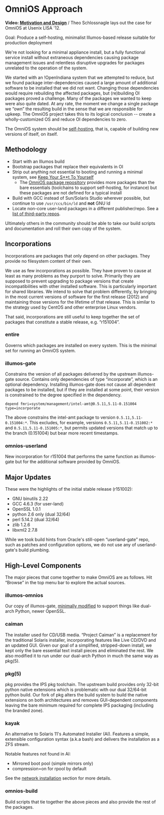 OmniOS Approach
===============

**Video: [Motivation and Design](https://www.usenix.org/conference/lisa12/omnios-motivation-and-design)**
/ Theo Schlossnagle lays out the case for OmniOS at Usenix LISA '12.

Goal: Produce a self-hosting, minimalist Illumos-based release suitable
for production deployment

We're not looking for a minimal appliance install, but a fully
functional service install without extraneous dependencies causing
package management issues and relentless disruptive upgrades for
packages unrelated to the operation of the system.

We started with an !OpenIndiana system that we attempted to reduce, but
we found package inter-dependencies caused a large amount of additional
software to be installed that we did not want. Changing those
dependencies would require rebuilding the affected packages, but
(re)building OI packages proved a challenge. Many of the packages we
wanted to keep were also quite dated. At any rate, the moment we change
a single package we “own” the resulting build in the sense that we are
responsible for upkeep. The OmniOS project takes this to its logical
conclusion -- create a wholly-customized OS and reduce OI dependencies
to zero.

The OmniOS system should be
[self-hosting](http://en.wikipedia.org/wiki/Self-hosting), that is,
capable of building new versions of itself, on itself.

Methodology
-----------

* Start with an Illumos build
* Bootstrap packages that replace their equivalents in OI
* Strip out anything not essential to booting and running a minimal system, see [Keep Your S**t To Yourself](KYSTY.md)
  * The [OmniOS package repository](http://omnios.omniti.com/omnios/release) provides more packages than the bare essentials (toolchains to support self-hosting, for instance) but these packages are not defined for a typical install
* Build with GCC instead of Sun/Solaris Studio wherever possible, but continue to use ```/usr/ccs/bin/ld``` and **not** GNU ld
* Locate non-core user-land packages in a different publisher/repo. See a [list of third-party repos](Packaging.md).

Ultimately others in the community should be able to take our build
scripts and documentation and roll their own copy of the system.

## Incorporations

Incorporations are packages that only depend on other packages. They
provide no filesystem content of their own.

We use as few incorporations as possible. They have proven to cause at
least as many problems as they purport to solve. Primarily they are
supposed to prevent upgrading to package versions that create
incompatibilities with other installed software. This is particularly
important for shared libraries. We intend to solve that problem
differently, by bringing in the most current versions of software for
the first release (2012) and maintaining those versions for the lifetime
of that release. This is similar to the strategy used by CentOS and
other enterprise Linux vendors.

That said, incorporations are still useful to keep together the set of
packages that constitute a stable release, e.g. “r151004”.

### entire

Governs which packages are installed on every system. This is the
minimal set for running an OmniOS system.

### illumos-gate

Constrains the version of all packages delivered by the upstream
illumos-gate source. Contains only dependencies of type “incorporate”,
which is an optional dependency. Installing illumos-gate does not cause
all dependent packages to be installed, but if they are installed at
some point, their version is constrained to the degree specified in the
dependency.

```
depend fmri=system/management/intel-amt@0.5.11,5.11-0.151004 type=incorporate
```

The above constrains the intel-amt package to version
```0.5.11,5.11-0.151004:*```. This excludes, for example, versions
```0.5.11,5.11-0.151002:*``` and ```0.5.11,5.11-0.151005:*```, but permits
updated versions that match up to the branch (0.151004) but bear more
recent timestamps.

### omnios-userland

New incorporation for r151004 that performs the same function as
illumos-gate but for the additional software provided by OmniOS.

Major Updates
-------------

These were the highlights of the initial stable release (r151002):

* GNU binutils 2.22
* GCC 4.6.3 (for user-land)
* OpenSSL 1.0.1
* python 2.6 only (dual 32/64)
* perl 5.14.2 (dual 32/64)
* zlib 1.2.6
* libxml2 2.7.8

While we took build hints from Oracle's still-open “userland-gate” repo,
such as patches and configuration options, we do not use any of
userland-gate's build plumbing.

## High-Level Components

The major pieces that come together to make OmniOS are as follows. Hit
“Browse” in the top menu bar to explore the actual sources.

### illumos-omnios

Our copy of illumos-gate, [minimally modified](ReleaseNotes.md) to
support things like dual-arch Python, newer OpenSSL.

### caiman

The installer used for CD/USB media. “Project Caiman” is a replacement
for the traditional Solaris installer, incorporating features like Live
CD/DVD and an updated GUI. Given our goal of a simplified, stripped-down
install, we kept only the bare essential text install pieces and
eliminated the rest. We also modified it to run under our dual-arch
Python in much the same way as pkg(5).

### pkg(5)

pkg provides the IPS pkg toolchain. The upstream build provides only
32-bit python native extensions which is problematic with our dual
32/64-bit python build. Our fork of pkg alters the build system to build
the native extensions on both architectures and removes GUI-dependent
components leaving the bare minimum required for complete IPS packaging
(including the branded zone).

### kayak

An alternative to Solaris 11's Automated Installer (AI). Features a
simple, extensible configuration syntax (a.k.a bash) and delivers the
installation as a ZFS stream.

Notable features not found in AI:

* Mirrored boot pool (simple mirrors only)
* compression=on for rpool by default

See the [network installation](Installation.md#Fromthenetwork) section for more details.

### omnios-build

Build scripts that tie together the above pieces and also provide the
rest of the packages.
